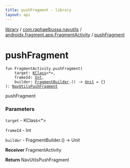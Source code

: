 ```yaml
---
title: pushFragment - library
layout: api
---
```


<div class='api-docs-breadcrumbs'><a href="../../index.html">library</a> / <a href="../index.html">com.raphaelbussa.navutils</a> / <a href="index.html">androidx.fragment.app.FragmentActivity</a> / <a href="./push-fragment.html">pushFragment</a></div>

# pushFragment

<div class="signature"><code><span class="keyword">fun </span><span class="identifier">FragmentActivity</span><span class="symbol">.</span><span class="identifier">pushFragment</span><span class="symbol">(</span><br/>&nbsp;&nbsp;&nbsp;&nbsp;<span class="parameterName" id="com.raphaelbussa.navutils$pushFragment(androidx.fragment.app.FragmentActivity, kotlin.reflect.KClass((kotlin.Any)), kotlin.Int, kotlin.Function1((com.raphaelbussa.navutils.fragment.FragmentBuilder, kotlin.Unit)))/target">target</span><span class="symbol">:</span>&nbsp;<a href="https://kotlinlang.org/api/latest/jvm/stdlib/kotlin.reflect/-k-class/index.html"><span class="identifier">KClass</span></a><span class="symbol">&lt;</span><span class="identifier">*</span><span class="symbol">&gt;</span><span class="symbol">, </span><br/>&nbsp;&nbsp;&nbsp;&nbsp;<span class="parameterName" id="com.raphaelbussa.navutils$pushFragment(androidx.fragment.app.FragmentActivity, kotlin.reflect.KClass((kotlin.Any)), kotlin.Int, kotlin.Function1((com.raphaelbussa.navutils.fragment.FragmentBuilder, kotlin.Unit)))/frameId">frameId</span><span class="symbol">:</span>&nbsp;<a href="https://kotlinlang.org/api/latest/jvm/stdlib/kotlin/-int/index.html"><span class="identifier">Int</span></a><span class="symbol">, </span><br/>&nbsp;&nbsp;&nbsp;&nbsp;<span class="parameterName" id="com.raphaelbussa.navutils$pushFragment(androidx.fragment.app.FragmentActivity, kotlin.reflect.KClass((kotlin.Any)), kotlin.Int, kotlin.Function1((com.raphaelbussa.navutils.fragment.FragmentBuilder, kotlin.Unit)))/builder">builder</span><span class="symbol">:</span>&nbsp;<a href="../../com.raphaelbussa.navutils.fragment/-fragment-builder/index.html"><span class="identifier">FragmentBuilder</span></a><span class="symbol">.</span><span class="symbol">(</span><span class="symbol">)</span>&nbsp;<span class="symbol">-&gt;</span>&nbsp;<a href="https://kotlinlang.org/api/latest/jvm/stdlib/kotlin/-unit/index.html"><span class="identifier">Unit</span></a>&nbsp;<span class="symbol">=</span>&nbsp;{}<br/><span class="symbol">)</span><span class="symbol">: </span><a href="../../com.raphaelbussa.navutils.fragment/-nav-utils-push-fragment/index.html"><span class="identifier">NavUtilsPushFragment</span></a></code></div>

pushFragment

### Parameters

<code>target</code> - KClass&lt;*&gt;

<code>frameId</code> - Int

<code>builder</code> - FragmentBuilder.() -&gt; Unit

**Receiver**
FragmentActivity

**Return**
NavUtilsPushFragment

